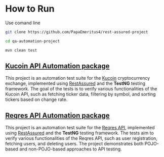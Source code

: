 # How to Run
Use comand line
```bash
git clone https://github.com/PapaEmeritus4/rest-assured-project
```
```bash
cd qa-automation-project
```
```bash
mvn clean test
```

## [Kucoin API Automation package](https://github.com/PapaEmeritus4/rest-assured-project/tree/master/src/test/java/org/qa/kucoin)
This project is an automation test suite for the [Kucoin](https://www.kucoin.com/) cryptocurrency exchange, implemented using [RestAssured](https://rest-assured.io/) and the **TestNG** testing framework. 
The goal of the tests is to verify various functionalities of the Kucoin API, such as fetching ticker data, filtering by symbol, and sorting tickers based on change rate.

## [Reqres API Automation package](https://github.com/PapaEmeritus4/rest-assured-project/tree/master/src/test/java/org/qa/reqres)
This project is an automation test suite for the [Reqres API](https://reqres.in/), implemented using [RestAssured](https://rest-assured.io/) and the **TestNG** testing framework. 
The tests aim to verify various functionalities of the Reqres API, such as user registration, fetching users, and deleting users. The project demonstrates both POJO-based and non-POJO-based approaches to API testing.
